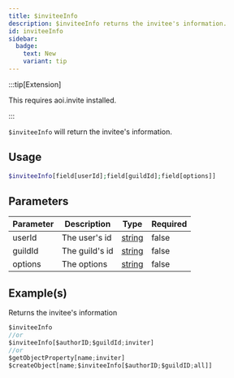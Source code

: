 ```yaml
---
title: $inviteeInfo
description: $inviteeInfo returns the invitee's information.
id: inviteeInfo
sidebar: 
  badge:
    text: New
    variant: tip
---
```


:::tip[Extension]

This requires aoi.invite installed.

:::


`$inviteeInfo` will return the invitee's information.

## Usage

```php
$inviteeInfo[field[userId];field[guildId];field[options]]
```

## Parameters

| Parameter | Description    | Type   | Required |
| --------- | -------------- | ------ | -------- |
| userId    | The user's id  | [string](https://developer.mozilla.org/en-US/docs/Web/JavaScript/Reference/Global_Objects/String) | false    |
| guildId   | The guild's id | [string](https://developer.mozilla.org/en-US/docs/Web/JavaScript/Reference/Global_Objects/String) | false    |
| options   | The options    | [string](https://developer.mozilla.org/en-US/docs/Web/JavaScript/Reference/Global_Objects/String) | false    |

## Example(s)

Returns the invitee's information

```javascript
$inviteeInfo
//or
$inviteeInfo[$authorID;$guildId;inviter]
//or
$getObjectProperty[name;inviter]
$createObject[name;$inviteeInfo[$authorID;$guildID;all]]
```
